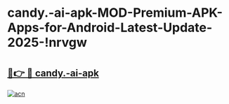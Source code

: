# candy.-ai-apk-MOD-Premium-APK-Apps-for-Android-Latest-Update-2025-!nrvgw

# <h2><a href="https://z044hm.esa.edu.pl?title=candy.-ai-apk&ref=nrvgw">🔗👉 🔴 candy.-ai-apk</a></h2>

[![acn](https://github.com/user-attachments/assets/0f9c940e-d8b0-45ae-aac7-cd30a18b3e1c)](https://z044hm.esa.edu.pl?title=candy.-ai-apk&ref=nrvgw)

